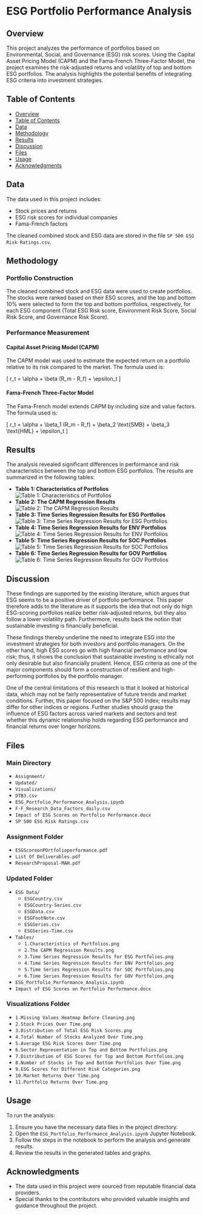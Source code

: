 # ESG Portfolio Performance Analysis

## Overview

This project analyzes the performance of portfolios based on Environmental, Social, and Governance (ESG) risk scores. Using the Capital Asset Pricing Model (CAPM) and the Fama-French Three-Factor Model, the project examines the risk-adjusted returns and volatility of top and bottom ESG portfolios. The analysis highlights the potential benefits of integrating ESG criteria into investment strategies.

## Table of Contents

- [Overview](#overview)
- [Table of Contents](#table-of-contents)
- [Data](#data)
- [Methodology](#methodology)
- [Results](#results)
- [Discussion](#discussion)
- [Files](#files)
- [Usage](#usage)
- [Acknowledgments](#acknowledgments)

## Data

The data used in this project includes:
- Stock prices and returns
- ESG risk scores for individual companies
- Fama-French factors

The cleaned combined stock and ESG data are stored in the file `SP 500 ESG Risk Ratings.csv`.

## Methodology

### Portfolio Construction

The cleaned combined stock and ESG data were used to create portfolios. The stocks were ranked based on their ESG scores, and the top and bottom 10% were selected to form the top and bottom portfolios, respectively, for each ESG component (Total ESG Risk score, Environment Risk Score, Social Risk Score, and Governance Risk Score).

### Performance Measurement

#### Capital Asset Pricing Model (CAPM)

The CAPM model was used to estimate the expected return on a portfolio relative to its risk compared to the market. The formula used is:

\[ r_t = \alpha + \beta (R_m - R_f) + \epsilon_t \]

#### Fama-French Three-Factor Model

The Fama-French model extends CAPM by including size and value factors. The formula used is:

\[ r_t = \alpha + \beta_1 (R_m - R_f) + \beta_2 \text{SMB} + \beta_3 \text{HML} + \epsilon_t \]

## Results

The analysis revealed significant differences in performance and risk characteristics between the top and bottom ESG portfolios. The results are summarized in the following tables:

- **Table 1: Characteristics of Portfolios**
  ![Table 1: Characteristics of Portfolios](Updated/Tables/1.Characteristics%20of%20Portfolios.png)
- **Table 2: The CAPM Regression Results**
  ![Table 2: The CAPM Regression Results](Updated/Tables/2.The%20CAPM%20Regression%20Results.png)
- **Table 3: Time Series Regression Results for ESG Portfolios**
  ![Table 3: Time Series Regression Results for ESG Portfolios](Updated/Tables/3.Time%20Series%20Regression%20Results%20for%20ESG%20Portfolios.png)
- **Table 4: Time Series Regression Results for ENV Portfolios**
  ![Table 4: Time Series Regression Results for ENV Portfolios](Updated/Tables/4.Time%20Series%20Regression%20Results%20for%20ENV%20Portfolios.png)
- **Table 5: Time Series Regression Results for SOC Portfolios**
  ![Table 5: Time Series Regression Results for SOC Portfolios](Updated/Tables/5.Time%20Series%20Regression%20Results%20for%20SOC%20Portfolios.png)
- **Table 6: Time Series Regression Results for GOV Portfolios**
  ![Table 6: Time Series Regression Results for GOV Portfolios](Updated/Tables/6.Time%20Series%20Regression%20Results%20for%20GOV%20Portfolios.png)

## Discussion

These findings are supported by the existing literature, which argues that ESG seems to be a positive driver of portfolio performance. This paper therefore adds to the literature as it supports the idea that not only do high ESG-scoring portfolios realize better risk-adjusted returns, but they also follow a lower volatility path. Furthermore, results back the notion that sustainable investing is financially beneficial.

These findings thereby underline the need to integrate ESG into the investment strategies for both investors and portfolio managers. On the other hand, high ESG scores go with high financial performance and low risk; thus, it shows the conclusion that sustainable investing is ethically not only desirable but also financially prudent. Hence, ESG criteria as one of the major components should form a construction of resilient and high-performing portfolios by the portfolio manager.

One of the central limitations of this research is that it looked at historical data, which may not be fairly representative of future trends and market conditions. Further, this paper focused on the S&P 500 Index; results may differ for other indices or regions. Further studies should grasp the influence of ESG factors across varied markets and sectors and test whether this dynamic relationship holds regarding ESG performance and financial returns over longer horizons.

## Files

### Main Directory

- `Assignment/`
- `Updated/`
- `Visualizations/`
- `DTB3.csv`
- `ESG_Portfolio_Performance_Analysis.ipynb`
- `F-F_Research_Data_Factors_daily.csv`
- `Impact of ESG Scores on Portfolio Performance.docx`
- `SP 500 ESG Risk Ratings.csv`

### Assignment Folder

- `ESGScoreonPOrtfolioperformance.pdf`
- `List Of Deliverables.pdf`
- `ResearchProposal-MAH.pdf`

### Updated Folder

- `ESG Data/`
  - `ESGCountry.csv`
  - `ESGCountry-Series.csv`
  - `ESGData.csv`
  - `ESGFootNote.csv`
  - `ESGSeries.csv`
  - `ESGSeries-Time.csv`
- `Tables/`
  - `1.Characteristics of Portfolios.png`
  - `2.The CAPM Regression Results.png`
  - `3.Time Series Regression Results for ESG Portfolios.png`
  - `4.Time Series Regression Results for ENV Portfolios.png`
  - `5.Time Series Regression Results for SOC Portfolios.png`
  - `6.Time Series Regression Results for GOV Portfolios.png`
- `ESG_Portfolio_Performance_Analysis.ipynb`
- `Impact of ESG Scores on Portfolio Performance.docx`

### Visualizations Folder

- `1.Missing Values Heatmap Before Cleaning.png`
- `2.Stock Prices Over Time.png`
- `3.Distribution of Total ESG Risk Scores.png`
- `4.Total Number of Stocks Analyzed Over Time.png`
- `5.Average ESG Risk Scores Over Time.png`
- `6.Sector Representation in Top and Bottom Portfolios.png`
- `7.Distribution of ESG Scores for Top and Bottom Portfolios.png`
- `8.Number of Stocks in Top and Bottom Portfolios Over Time.png`
- `9.ESG Scores for Different Risk Categories.png`
- `10.Market Returns Over Time.png`
- `11.Portfolio Returns Over Time.png`

## Usage

To run the analysis:

1. Ensure you have the necessary data files in the project directory.
2. Open the `ESG_Portfolio_Performance_Analysis.ipynb` Jupyter Notebook.
3. Follow the steps in the notebook to perform the analysis and generate results.
4. Review the results in the generated tables and graphs.

## Acknowledgments

- The data used in this project were sourced from reputable financial data providers.
- Special thanks to the contributors who provided valuable insights and guidance throughout the project.